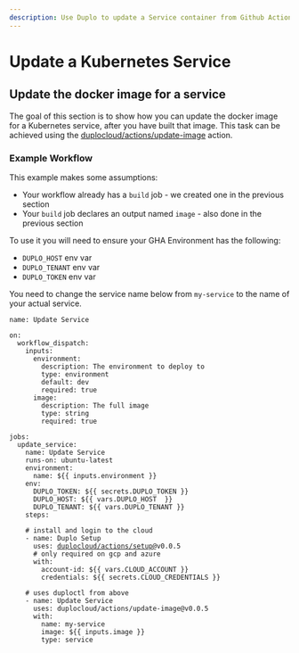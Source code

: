 ```yaml
---
description: Use Duplo to update a Service container from Github Actions
---
```


# Update a Kubernetes Service

## Update the docker image for a service

The goal of this section is to show how you can update the docker image for a Kubernetes service, after you have built that image. This task can be achieved using the [duplocloud/actions/update-image](https://github.com/duplocloud/actions/tree/main/update-image) action.&#x20;

### Example Workflow

This example makes some assumptions:

* Your workflow already has a `build` job - we created one in the previous section
* Your `build` job declares an output named `image` - also done in the previous section

To use it you will need to ensure your GHA Environment has the following:

* `DUPLO_HOST` env var
* `DUPLO_TENANT` env var
* `DUPLO_TOKEN` env var

You need to change the service name below from `my-service` to the name of your actual service.&#x20;

<pre class="language-yaml"><code class="lang-yaml">name: Update Service

on: 
  workflow_dispatch:
    inputs:
      environment:
        description: The environment to deploy to
        type: environment
        default: dev
        required: true
      image:
        description: The full image
        type: string
        required: true

jobs:
  update_service:
    name: Update Service
    runs-on: ubuntu-latest
    environment: 
      name: ${{ inputs.environment }}
    env:
      DUPLO_TOKEN: ${{ secrets.DUPLO_TOKEN }}
      DUPLO_HOST: ${{ vars.DUPLO_HOST  }}
      DUPLO_TENANT: ${{ vars.DUPLO_TENANT }}
    steps: 
    
    # install and login to the cloud
    - name: Duplo Setup
      uses: <a data-footnote-ref href="#user-content-fn-1">duplocloud/actions/setup@</a>v0.0.5
      # only required on gcp and azure
      with:
        account-id: ${{ vars.CLOUD_ACCOUNT }}
        credentials: ${{ secrets.CLOUD_CREDENTIALS }}

    # uses duploctl from above
    - name: Update Service
      uses: duplocloud/actions/update-image@v0.0.5
      with:
        name: my-service
        image: ${{ inputs.image }}
        type: service
</code></pre>

[^1]: [https://github.com/duplocloud/actions/tree/main/setup](https://github.com/duplocloud/actions/tree/main/setup)
